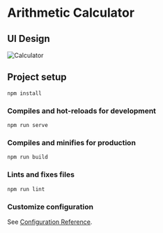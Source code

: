 # Arithmetic Calculator

## UI Design
![Calculator](https://user-images.githubusercontent.com/37219226/134796904-60a0ac23-4fbb-4865-b376-b2d1222345e1.png)

## Project setup
```
npm install
```

### Compiles and hot-reloads for development
```
npm run serve
```

### Compiles and minifies for production
```
npm run build
```

### Lints and fixes files
```
npm run lint
```

### Customize configuration
See [Configuration Reference](https://cli.vuejs.org/config/).
